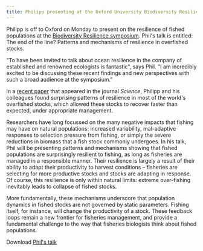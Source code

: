 ```yaml
---
title: Philipp presenting at the Oxford University Biodiversity Resilience symposium
---
```

Philipp is off to Oxford on Monday to present on the resilience of
fished populations at the [Biodiversity Resilience
symposium](http://www.biodiversity.ox.ac.uk/events/biosymposium/home/). Phil's
talk is entitled: The end of the line? Patterns and mechanisms of
resilience in overfished stocks.

<!--more-->

"To have been invited to talk about ocean resilience in the company of
established and renowned ecologists is fantastic", says Phil. "I am
incredibly excited to be discussing these recent findings and new
perspectives with such a broad audience at the symposium."

In a [recent paper](/news/2013-04-29-resilience-of-fish-stocks.html)
that appeared in the journal *Science*, Philipp and his colleagues found
surprising patterns of resilience in most of the world's overfished
stocks, which allowed these stocks to recover faster than expected,
under appropriate management.

Researchers have long focussed on the many negative impacts that
fishing may have on natural populations: increased variability,
mal-adaptive responses to selection pressure from fishing, or simply
the severe reductions in biomass that a fish stock commonly undergoes.
In his talk, Phil will be presenting patterns and mechanisms showing
that fished populations are surprisingly resilient to fishing, as long
as fisheries are managed in a responsible manner. Their resilience is
largely a result of their ability to adapt their productivity to
harvest conditions – fisheries are selecting for more productive
stocks and stocks are adapting in response. Of course, this resilience
is only within natural limits: extreme over-fishing inevitably leads
to collapse of fished stocks.

More fundamentally, these mechanisms underscore that population
dynamics in fished stocks are not governed by static parameters.
Fishing itself, for instance, will change the productivity of a stock.
These feedback loops remain a new frontier for fisheries management,
and provide a fundamental challenge to the way that fisheries
biologists think about fished populations.

Download [Phil's talk](/publications/pdf/Neubauer_2013_global-fish-stocks.pdf)
